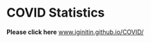# COVID Statistics


 **Please click here**        [ www.iginitin.github.io/COVID/ ](https://iginitin.github.io/COVID/)

